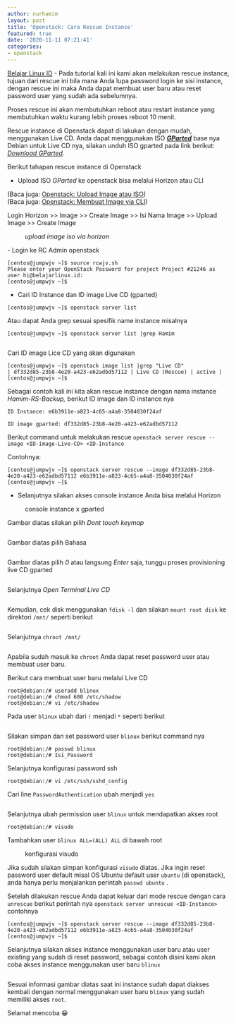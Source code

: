 ```yaml
---
author: nurhamim
layout: post
title: 'Openstack: Cara Rescue Instance'
featured: true
date: '2020-11-11 07:21:41'
categories:
- openstack
---
```


[Belajar Linux ID](/) - Pada tutorial kali ini kami akan melakukan rescue instance, tujuan dari rescue ini bila mana Anda lupa password login ke sisi instance, dengan rescue ini maka Anda dapat membuat user baru atau reset password user yang sudah ada sebelumnya.

Proses rescue ini akan membutuhkan reboot atau restart instance yang membutuhkan waktu kurang lebih proses reboot 10 menit.

Rescue instance di Openstack dapat di lakukan dengan mudah, menggunakan Live CD. Anda dapat menggunakan ISO **_[GParted](https://gparted.org/)_** base nya Debian untuk Live CD nya, silakan unduh ISO gparted pada link berikut: _[Download GParted](https://gparted.org/download.php)._

Berikut tahapan rescue instance di Openstack

- Upload ISO _GParted_ ke openstack bisa melalui Horizon atau CLI

(Baca juga: [Openstack: Upload Image atau ISO](/openstack-upload-image-atau-iso/))  
(Baca juga: [Openstack: Membuat Image via CLI](/openstack-membuat-image-via-cli/))

Login Horizon \>\> Image \>\> Create Image \>\> Isi Nama Image \>\> Upload Image \>\> Create Image

<figure class="kg-card kg-image-card kg-width-wide kg-card-hascaption"><img src="/content/images/2020/11/1-1.png" class="kg-image" alt srcset="/content/images/size/w600/2020/11/1-1.png 600w, /content/images/size/w1000/2020/11/1-1.png 1000w, /content/images/size/w1600/2020/11/1-1.png 1600w, /content/images/2020/11/1-1.png 1896w" sizes="(min-width: 1200px) 1200px"><figcaption><em>upload image iso via horizon</em></figcaption></figure>
- Login ke RC Admin openstack 
<!--kg-card-begin: markdown-->

    [centos@jumpwjv ~]$ source rcwjv.sh
    Please enter your OpenStack Password for project Project #21246 as user hi@belajarlinux.id:
    [centos@jumpwjv ~]$

<!--kg-card-end: markdown-->
- Cari ID Instance dan ID image Live CD (gparted)
<!--kg-card-begin: markdown-->

    [centos@jumpwjv ~]$ openstack server list

<!--kg-card-end: markdown-->

Atau dapat Anda grep sesuai spesifik name instance misalnya

<!--kg-card-begin: markdown-->

    [centos@jumpwjv ~]$ openstack server list |grep Hamim

<!--kg-card-end: markdown--><figure class="kg-card kg-image-card kg-width-wide"><img src="/content/images/2020/11/2-1.png" class="kg-image" alt srcset="/content/images/size/w600/2020/11/2-1.png 600w, /content/images/size/w1000/2020/11/2-1.png 1000w, /content/images/size/w1600/2020/11/2-1.png 1600w, /content/images/2020/11/2-1.png 1883w" sizes="(min-width: 1200px) 1200px"></figure>

Cari ID image Lice CD yang akan digunakan

<!--kg-card-begin: markdown-->

    [centos@jumpwjv ~]$ openstack image list |grep "Live CD"
    | df332d85-23b8-4e20-a423-e62adbd57112 | Live CD (Rescue) | active |
    [centos@jumpwjv ~]$

<!--kg-card-end: markdown-->

Sebagai contoh kali ini kita akan rescue instance dengan nama instance _Hamim-RS-Backup,_ berikut ID image dan ID instance nya

`ID Instance: e6b3911e-a823-4c65-a4a8-3504030f24af`

`ID image gparted: df332d85-23b8-4e20-a423-e62adbd57112`

Berikut command untuk melakukan rescue `openstack server rescue --image <ID-image-Live-CD> <ID-Instance`

Contohnya:

<!--kg-card-begin: markdown-->

    [centos@jumpwjv ~]$ openstack server rescue --image df332d85-23b8-4e20-a423-e62adbd57112 e6b3911e-a823-4c65-a4a8-3504030f24af
    [centos@jumpwjv ~]$

<!--kg-card-end: markdown-->
- Selanjutnya silakan akses console instance Anda bisa melalui Horizon
<figure class="kg-card kg-image-card kg-width-wide kg-card-hascaption"><img src="/content/images/2020/11/3.png" class="kg-image" alt srcset="/content/images/size/w600/2020/11/3.png 600w, /content/images/size/w1000/2020/11/3.png 1000w, /content/images/size/w1600/2020/11/3.png 1600w, /content/images/2020/11/3.png 1891w" sizes="(min-width: 1200px) 1200px"><figcaption>console instance x gparted</figcaption></figure>

Gambar diatas silakan pilih _Dont touch keymap_

<figure class="kg-card kg-image-card kg-width-wide"><img src="/content/images/2020/11/4.png" class="kg-image" alt srcset="/content/images/size/w600/2020/11/4.png 600w, /content/images/2020/11/4.png 858w"></figure>

Gambar diatas pilih Bahasa

<figure class="kg-card kg-image-card kg-width-wide"><img src="/content/images/2020/11/5.png" class="kg-image" alt srcset="/content/images/size/w600/2020/11/5.png 600w, /content/images/size/w1000/2020/11/5.png 1000w, /content/images/2020/11/5.png 1031w"></figure>

Gambar diatas pilih _0_ atau langsung _Enter_ saja, tunggu proses provisioning live CD gparted

<figure class="kg-card kg-image-card kg-width-wide"><img src="/content/images/2020/11/6.png" class="kg-image" alt srcset="/content/images/size/w600/2020/11/6.png 600w, /content/images/size/w1000/2020/11/6.png 1000w, /content/images/2020/11/6.png 1031w"></figure>

Selanjutnya _Open Terminal Live CD_

<figure class="kg-card kg-image-card kg-width-wide"><img src="/content/images/2020/11/7.png" class="kg-image" alt srcset="/content/images/size/w600/2020/11/7.png 600w, /content/images/size/w1000/2020/11/7.png 1000w, /content/images/2020/11/7.png 1030w"></figure>

Kemudian, cek disk menggunakan `fdisk -l` dan silakan `mount root disk` ke direktori `/mnt/` seperti berikut

<figure class="kg-card kg-image-card kg-width-wide"><img src="/content/images/2020/11/8-1.png" class="kg-image" alt srcset="/content/images/size/w600/2020/11/8-1.png 600w, /content/images/size/w1000/2020/11/8-1.png 1000w, /content/images/2020/11/8-1.png 1025w"></figure>

Selanjutnya `chroot /mnt/`

<figure class="kg-card kg-image-card kg-width-wide"><img src="/content/images/2020/11/9.png" class="kg-image" alt srcset="/content/images/size/w600/2020/11/9.png 600w, /content/images/2020/11/9.png 861w"></figure>

Apabila sudah masuk ke `chroot` Anda dapat reset password user atau membuat user baru.

Berikut cara membuat user baru melalui Live CD

<!--kg-card-begin: markdown-->

    root@debian:/# useradd blinux
    root@debian:/# chmod 600 /etc/shadow
    root@debian:/# vi /etc/shadow 

<!--kg-card-end: markdown-->

Pada user `blinux` ubah dari `!` menjadi `*` seperti berikut

<figure class="kg-card kg-image-card kg-width-wide"><img src="/content/images/2020/11/10.png" class="kg-image" alt srcset="/content/images/size/w600/2020/11/10.png 600w, /content/images/2020/11/10.png 776w"></figure>

Silakan simpan dan set password user `blinux` berikut command nya

<!--kg-card-begin: markdown-->

    root@debian:/# passwd blinux
    root@debian:/# Isi_Password

<!--kg-card-end: markdown-->

Selanjutnya konfigurasi password ssh

<!--kg-card-begin: markdown-->

    root@debian:/# vi /etc/ssh/sshd_config

<!--kg-card-end: markdown-->

Cari line `PasswordAuthentication` ubah menjadi `yes`

<figure class="kg-card kg-image-card kg-width-wide"><img src="/content/images/2020/11/11.png" class="kg-image" alt srcset="/content/images/size/w600/2020/11/11.png 600w, /content/images/2020/11/11.png 732w"></figure>

Selanjutnya ubah permission user `blinux` untuk mendapatkan akses root

<!--kg-card-begin: markdown-->

    root@debian:/# visudo

<!--kg-card-end: markdown-->

Tambahkan user `blinux ALL=(ALL) ALL` di bawah root

<figure class="kg-card kg-image-card kg-card-hascaption"><img src="/content/images/2020/11/12.png" class="kg-image" alt srcset="/content/images/size/w600/2020/11/12.png 600w, /content/images/2020/11/12.png 895w" sizes="(min-width: 720px) 720px"><figcaption>konfigurasi visudo</figcaption></figure>

Jika sudah silakan simpan konfigurasi `visudo` diatas. Jika ingin reset password user default misal OS Ubuntu default user `ubuntu` (di openstack), anda hanya perlu menjalankan perintah `passwd ubuntu` .

Setelah dilakukan rescue Anda dapat keluar dari mode rescue dengan cara `unrescue` berikut perintah nya `openstack server unrescue <ID-Instance>` contohnya

<!--kg-card-begin: markdown-->

    [centos@jumpwjv ~]$ openstack server rescue --image df332d85-23b8-4e20-a423-e62adbd57112 e6b3911e-a823-4c65-a4a8-3504030f24af
    [centos@jumpwjv ~]$

<!--kg-card-end: markdown-->

Selanjutnya silakan akses instance menggunakan user baru atau user existing yang sudah di reset password, sebagai contoh disini kami akan coba akses instance menggunakan user baru `blinux`

<figure class="kg-card kg-image-card kg-width-wide"><img src="/content/images/2020/11/13.png" class="kg-image" alt srcset="/content/images/size/w600/2020/11/13.png 600w, /content/images/size/w1000/2020/11/13.png 1000w, /content/images/size/w1600/2020/11/13.png 1600w, /content/images/2020/11/13.png 1919w" sizes="(min-width: 1200px) 1200px"></figure>

Sesuai informasi gambar diatas saat ini instance sudah dapat diakses kembali dengan normal menggunakan user baru `blinux` yang sudah memiliki akses `root`.

Selamat mencoba 😁

